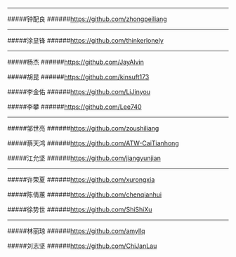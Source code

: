 
***
#####钟配良
######<https://github.com/zhongpeiliang>

***
#####涂显锋
######<https://github.com/thinkerlonely>

***
#####杨杰
######<https://github.com/JayAlvin>

#####胡昆
######<https://github.com/kinsuft173>

#####李金佑
######<https://github.com/LiJinyou>

#####李攀
######<https://github.com/Lee740>

***
#####邹世亮
######<https://github.com/zoushiliang>

#####蔡天鸿
######<https://github.com/ATW-CaiTianhong>

#####江允坚
######<https://github.com/jiangyunjian>

***
#####许荣夏
######<https://github.com/xurongxia>

#####陈倩蕙
######<https://github.com/chenqianhui>

#####徐势世
######<https://github.com/ShiShiXu>

***
#####林丽琼
######<https://github.com/amyllq>

#####刘志坚
######<https://github.com/ChiJanLau>

